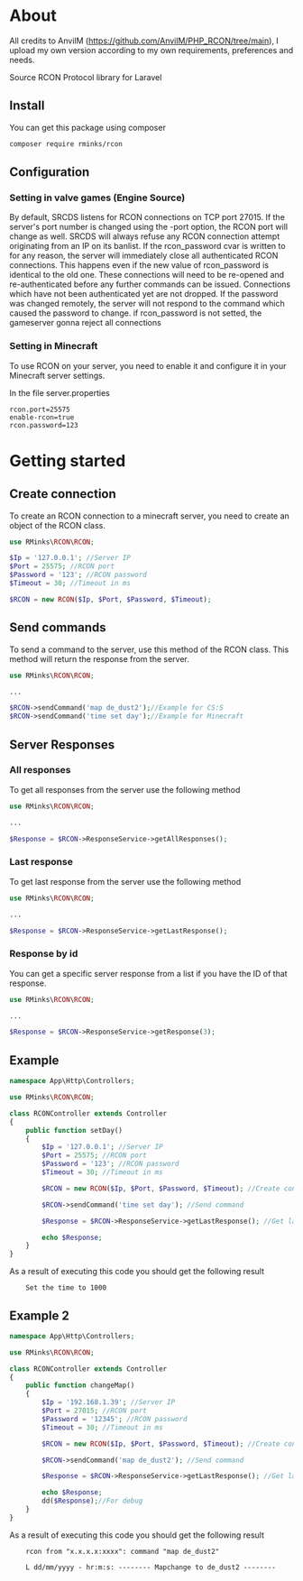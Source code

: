 # About

All credits to AnvilM (https://github.com/AnvilM/PHP_RCON/tree/main), I upload my own version according to my own requirements, preferences and needs.

Source RCON Protocol library for Laravel

## Install

You can get this package using composer

```bash
composer require rminks/rcon
```

## Configuration

### Setting in valve games (Engine Source)
By default, SRCDS listens for RCON connections on TCP port 27015. If the server's port number is changed using the -port option, the RCON port will change as well. SRCDS will always refuse any RCON connection attempt originating from an IP on its banlist.
If the rcon_password cvar is written to for any reason, the server will immediately close all authenticated RCON connections. This happens even if the new value of rcon_password is identical to the old one. These connections will need to be re-opened and re-authenticated before any further commands can be issued. Connections which have not been authenticated yet are not dropped. If the password was changed remotely, the server will not respond to the command which caused the password to change.
if rcon_password is not setted, the gameserver gonna reject all connections

### Setting in Minecraft
To use RCON on your server, you need to enable it and configure it in your Minecraft server settings.

In the file server.properties
```properties
rcon.port=25575
enable-rcon=true
rcon.password=123
```


# Getting started


## Create connection

To create an RCON connection to a minecraft server, you need to create an object of the RCON class.

```php
use RMinks\RCON\RCON;

$Ip = '127.0.0.1'; //Server IP
$Port = 25575; //RCON port
$Password = '123'; //RCON password
$Timeout = 30; //Timeout in ms 

$RCON = new RCON($Ip, $Port, $Password, $Timeout);
```

## Send commands

To send a command to the server, use this method of the RСON class.
This method will return the response from the server.

```php
use RMinks\RCON\RCON;

...

$RCON->sendCommand('map de_dust2');//Example for CS:S
$RCON->sendCommand('time set day');//Example for Minecraft
```

## Server Responses

### All responses
To get all responses from the server use the following method

```php
use RMinks\RCON\RCON;

...

$Response = $RCON->ResponseService->getAllResponses();
```

### Last response
To get last response from the server use the following method

```php
use RMinks\RCON\RCON;

...

$Response = $RCON->ResponseService->getLastResponse();
```

### Response by id
You can get a specific server response from a list if you have the ID of that response.

```php
use RMinks\RCON\RCON;

...

$Response = $RCON->ResponseService->getResponse(3);
```

## Example

```php
namespace App\Http\Controllers;

use RMinks\RCON\RCON;

class RCONController extends Controller
{
    public function setDay()
    {
        $Ip = '127.0.0.1'; //Server IP
        $Port = 25575; //RCON port
        $Password = '123'; //RCON password
        $Timeout = 30; //Timeout in ms 

        $RCON = new RCON($Ip, $Port, $Password, $Timeout); //Create connection

        $RCON->sendCommand('time set day'); //Send command

        $Response = $RCON->ResponseService->getLastResponse(); //Get last response

        echo $Response;
    }
}
```

As a result of executing this code you should get the following result

```
    Set the time to 1000
```

## Example 2

```php
namespace App\Http\Controllers;

use RMinks\RCON\RCON;

class RCONController extends Controller
{
    public function changeMap()
    {
        $Ip = '192.168.1.39'; //Server IP
        $Port = 27015; //RCON port
        $Password = '12345'; //RCON password
        $Timeout = 30; //Timeout in ms 

        $RCON = new RCON($Ip, $Port, $Password, $Timeout); //Create connection

        $RCON->sendCommand('map de_dust2'); //Send command

        $Response = $RCON->ResponseService->getLastResponse(); //Get last response

        echo $Response;
        dd($Response);//For debug
    }
}
```

As a result of executing this code you should get the following result

```
    rcon from "x.x.x.x:xxxx": command "map de_dust2"

    L dd/mm/yyyy - hr:m:s: -------- Mapchange to de_dust2 --------
```